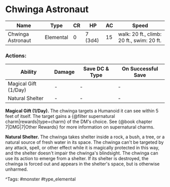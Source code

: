 # Chwinga Astronaut

| Name | Type | CR | HP | AC | Speed |
|------|------|----|----|----|-------|
| Chwinga Astronaut | Elemental | 0 | 7 (3d4) | 15 | walk: 20 ft., climb: 20 ft., swim: 20 ft. |

### Actions:

| Ability | Damage | Save DC & Type | On Successful Save |
|---------|--------|----------------|--------------------|
| Magical Gift (1/Day) | - | - | - |
| Natural Shelter | - | - | - |


**Magical Gift (1/Day).** The chwinga targets a Humanoid it can see within 5 feet of itself. The target gains a {@filter supernatural charm|rewards|type=charm} of the DM's choice. See {@book chapter 7|DMG|7|Other Rewards} for more information on supernatural charms.

**Natural Shelter.** The chwinga takes shelter inside a rock, a bush, a tree, or a natural source of fresh water in its space. The chwinga can't be targeted by any attack, spell, or other effect while it is magically protected in this way, and the shelter doesn't impair the chwinga's blindsight. The chwinga can use its action to emerge from a shelter. If its shelter is destroyed, the chwinga is forced out and appears in the shelter's space, but is otherwise unharmed.

^Tags: #monster #type_elemental